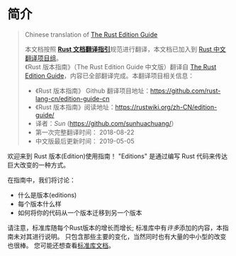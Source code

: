 # 简介

> Chinese translation of [The Rust Edition Guide][website]
>
> 本文档按照 [**Rust 文档翻译指引**](https://rustwiki.org/zh-CN/rust-wiki/translate/rust-translation-guide.html)规范进行翻译，本文档已加入到 [Rust 中文翻译项目组][rust-lang-cn]。  
>《Rust 版本指南》（The Rust Edition Guide 中文版）翻译自 [The Rust Edition Guide][website]，内容已全部翻译完成。本翻译项目相关信息：
> - 《Rust 版本指南》 Github 翻译项目地址：<https://github.com/rust-lang-cn/edition-guide-cn>
> - 《Rust 版本指南》阅读地址：<https://rustwiki.org/zh-CN/edition-guide/>  
> - 译者：*Sun* (<https://github.com/sunhuachuang/>）  
> - 第一次完整翻译时间： 2018-08-22
> - 中文版最后更新时间： 2019-05-05

欢迎来到 Rust 版本(Edition)使用指南！ "Editions" 是通过编写 Rust 代码来传达巨大改变的一种方式。

在指南中，我们将讨论：
* 什么是版本(editions)
* 每个版本什么样
* 如何将你的代码从一个版本迁移到另一个版本

请注意，标准库随每个Rust版本的增长而增长; 标准库中有*许多*添加的内容，本指南未对其进行说明。
只包含那些主要的变化，当然同时也有大量的中小型的改变也很棒。
您可能还想查看[标准库文档][std]。

[website]: https://doc.rust-lang.org/nightly/edition-guide/
[rust-lang-cn]: https://github.com/rust-lang-cn
[home]: https://github.com/rust-lang-cn/edition-guide-cn
[std]: https://doc.rust-lang.org/std/
